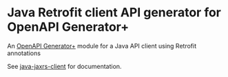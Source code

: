# Java Retrofit client API generator for OpenAPI Generator+

An [OpenAPI Generator+](https://github.com/karlvr/openapi-generator-plus) module for a Java API client using Retrofit annotations

See [java-jaxrs-client](https://github.com/karlvr/openapi-generator-plus-generators/tree/master/packages/java-jaxrs-client) for documentation.
